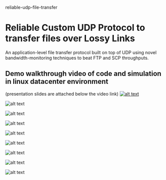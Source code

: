 reliable-udp-file-transfer
# Reliable Custom UDP Protocol to transfer files over Lossy Links
An application-level file transfer protocol built on top of UDP using novel bandwidth-monitoring techniques to beat FTP and SCP throughputs.

## Demo walkthrough video of code and simulation in linux datacenter environment
(presentation slides are attached below the video link)
[![alt text](https://github.com/zpazooki/reliable-udp-file-transfer/blob/master/img/video.jpg)](https://youtu.be/x010qYtTkBM)

![alt text](https://github.com/zpazooki/reliable-udp-file-transfer/blob/master/img/1.png)

![alt text](https://github.com/zpazooki/reliable-udp-file-transfer/blob/master/img/2.png)

![alt text](https://github.com/zpazooki/reliable-udp-file-transfer/blob/master/img/3.png)

![alt text](https://github.com/zpazooki/reliable-udp-file-transfer/blob/master/img/4.png)

![alt text](https://github.com/zpazooki/reliable-udp-file-transfer/blob/master/img/5.png)

![alt text](https://github.com/zpazooki/reliable-udp-file-transfer/blob/master/img/6.png)

![alt text](https://github.com/zpazooki/reliable-udp-file-transfer/blob/master/img/7.png)

![alt text](https://github.com/zpazooki/reliable-udp-file-transfer/blob/master/img/9.png)
 
